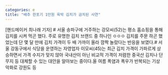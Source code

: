 ```yaml
---
categories: e
title: "배추 한포기 1만원 육박 김치가 금치된 사연"
---
```

[핸드메이커 최나래 기자] # 서울 송파구에 거주하는 강모씨(52)는 평소 홈쇼핑을 통해 김치를 시켜 먹곤 했다. 주로 유명한 김치 브랜드 중 하나인 ㅇㅇㅇ 김치를 주문 하곤 했었는데 단 몇 달 만에 김치 가격이 두 배 가까이 올라 깜짝 놀랐다는 반응을 보였다.# 서울 강동구에서 식당을 운영하는 자영업자 이모씨(45)는 최근 김치 가격이 가파르게 상승하면서 가격 수지가 맞지 않아 국내산이 아닌 비교적 가격이 저렴한 중국산 김치나 단무지 등 대체할 수 있는 대안을 알아보는 중이다.올 여름 폭염과 폭우가 반복되는 기상 악화로 강원도 등